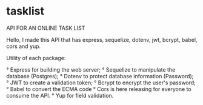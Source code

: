 # tasklist
API FOR AN ONLINE TASK LIST

Hello, I made this API that has express, sequelize, dotenv, jwt, bcrypt, babel, cors and yup.

Utility of each package:

° Express for building the web server;
° Sequelize to manipulate the database (Postgres);
° Dotenv to protect database information (Password);
° JWT to create a validation token;
° Bcrypt to encrypt the user's password;
° Babel to convert the ECMA code
° Cors is here releasing for everyone to consume the API.
° Yup for field validation.

